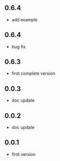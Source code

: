 ## 0.6.4

- add example

## 0.6.4

- bug fix

## 0.6.3

- first complete version

## 0.0.3

- doc update

## 0.0.2

- doc update

## 0.0.1

- first version
